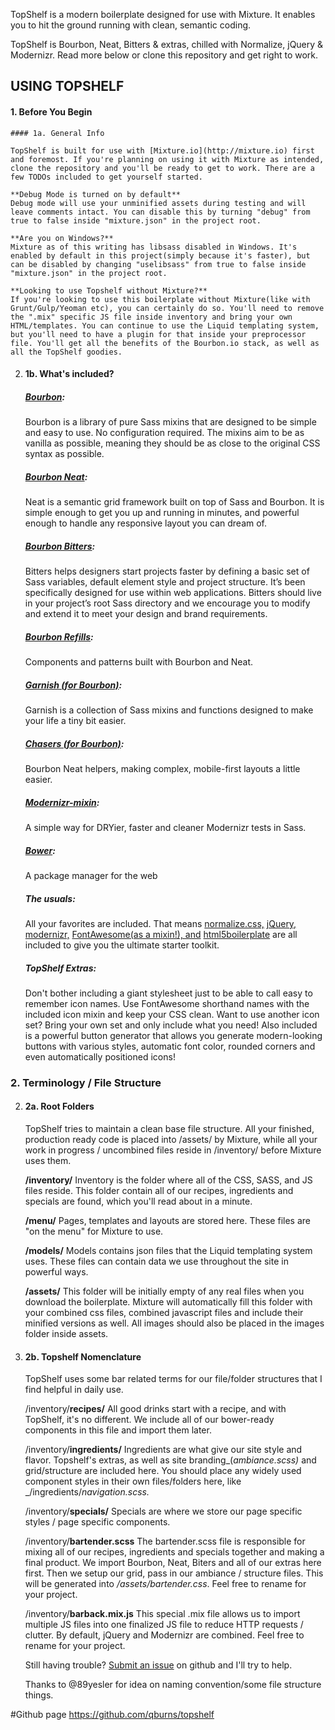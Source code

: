TopShelf is a modern boilerplate designed for use with Mixture. It enables you to hit the ground running with clean, semantic coding.

TopShelf is Bourbon, Neat, Bitters & extras, chilled with Normalize, jQuery & Modernizr. Read more below or clone this repository and get right to work.

## USING TOPSHELF

#### 1. Before You Begin

    #### 1a. General Info

    TopShelf is built for use with [Mixture.io](http://mixture.io) first and foremost. If you're planning on using it with Mixture as intended, clone the repository and you'll be ready to get to work. There are a few TODOs included to get yourself started.

    **Debug Mode is turned on by default**
    Debug mode will use your unminified assets during testing and will leave comments intact. You can disable this by turning "debug" from true to false inside "mixture.json" in the project root.

    **Are you on Windows?**
    Mixture as of this writing has libsass disabled in Windows. It's enabled by default in this project(simply because it's faster), but can be disabled by changing "uselibsass" from true to false inside "mixture.json" in the project root.

    **Looking to use Topshelf without Mixture?**
    If you're looking to use this boilerplate without Mixture(like with Grunt/Gulp/Yeoman etc), you can certainly do so. You'll need to remove the ".mix" specific JS file inside inventory and bring your own HTML/templates. You can continue to use the Liquid templating system, but you'll need to have a plugin for that inside your preprocessor file. You'll get all the benefits of the Bourbon.io stack, as well as all the TopShelf goodies.

2.  #### 1b. What's included?

    ##### [Bourbon](http://bourbon.io):

    Bourbon is a library of pure Sass mixins that are designed to be simple and easy to use. No configuration required. The mixins aim to be as vanilla as possible, meaning they should be as close to the original CSS syntax as possible.

    ##### [Bourbon Neat](http://neat.bourbon.io):

    Neat is a semantic grid framework built on top of Sass and Bourbon. It is simple enough to get you up and running in minutes, and powerful enough to handle any responsive layout you can dream of.

    ##### [Bourbon Bitters](http://bitters.bourbon.io):

    Bitters helps designers start projects faster by defining a basic set of Sass variables, default element style and project structure. It’s been specifically designed for use within web applications. Bitters should live in your project’s root Sass directory and we encourage you to modify and extend it to meet your design and brand requirements.

    ##### [Bourbon Refills](http://refills.bourbon.io):

    Components and patterns built with Bourbon and Neat.

    ##### [Garnish (for Bourbon)](https://github.com/paulozoom/garnish):

    Garnish is a collection of Sass mixins and functions designed to make your life a tiny bit easier.

    ##### [Chasers (for Bourbon)](https://github.com/kennethormandy/chasers):

    Bourbon Neat helpers, making complex, mobile-first layouts a little easier.

    ##### [Modernizr-mixin](https://github.com/danielguillan/modernizr-mixin):

    A simple way for DRYier, faster and cleaner Modernizr tests in Sass.

    ##### [Bower](http://bower.io):

    A package manager for the web

    ##### The usuals:

    All your favorites are included. That means [normalize.css,](http://necolas.github.io/normalize.css/) [jQuery,](http://jquery.com) [modernizr,](http://modernizr.com/) [FontAwesome(as a mixin!), and](http://fortawesome.github.io/Font-Awesome/) [html5boilerplate](https://html5boilerplate.com/) are all included to give you the ultimate starter toolkit.

    ##### TopShelf Extras:

    Don't bother including a giant stylesheet just to be able to call easy to remember icon names. Use FontAwesome shorthand names with the included icon mixin and keep your CSS clean. Want to use another icon set? Bring your own set and only include what you need! Also included is a powerful button generator that allows you generate modern-looking buttons with various styles, automatic font color, rounded corners and even automatically positioned icons!

### 2\. Terminology / File Structure

2.  #### 2a. Root Folders

    TopShelf tries to maintain a clean base file structure. All your finished, production ready code is placed into /assets/ by Mixture, while all your work in progress / uncombined files reside in /inventory/ before Mixture uses them.

    **/inventory/**
    Inventory is the folder where all of the CSS, SASS, and JS files reside. This folder contain all of our recipes, ingredients and specials are found, which you'll read about in a minute.

    **/menu/**
    Pages, templates and layouts are stored here. These files are "on the menu" for Mixture to use.

    **/models/**
    Models contains json files that the Liquid templating system uses. These files can contain data we use throughout the site in powerful ways.

    **/assets/**
    This folder will be initially empty of any real files when you download the boilerplate. Mixture will automatically fill this folder with your combined css files, combined javascript files and include their minified versions as well. All images should also be placed in the images folder inside assets.

3.  #### 2b. Topshelf Nomenclature

    TopShelf uses some bar related terms for our file/folder structures that I find helpful in daily use.

    /inventory/**recipes/**
    All good drinks start with a recipe, and with TopShelf, it's no different. We include all of our bower-ready components in this file and import them later.

    /inventory/**ingredients/**
    Ingredients are what give our site style and flavor. Topshelf's extras, as well as site branding_(_ambiance.scss)_ and grid/structure are included here. You should place any widely used component styles in their own files/folders here, like _/ingredients/_navigation.scss._

    /inventory/**specials/**
    Specials are where we store our page specific styles / page specific components.

    /inventory/**bartender.scss**
    The bartender.scss file is responsible for mixing all of our recipes, ingredients and specials together and making a final product. We import Bourbon, Neat, Biters and all of our extras here first. Then we setup our grid, pass in our ambiance / structure files. This will be generated into _/assets/bartender.css_. Feel free to rename for your project.

    /inventory/**barback.mix.js**
    This special .mix file allows us to import multiple JS files into one finalized JS file to reduce HTTP requests / clutter. By default, jQuery and Modernizr are combined. Feel free to rename for your project.

    Still having trouble? [Submit an issue](https://github.com/qburns/topshelf/issues) on github and I'll try to help.

    Thanks to @89yesler for idea on naming convention/some file structure things.


#Github page
https://github.com/qburns/topshelf


